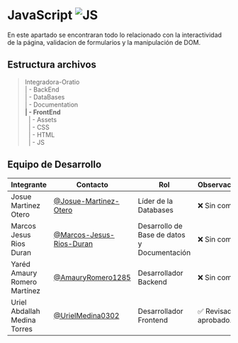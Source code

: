 # JavaScript ![JS](https://img.shields.io/badge/JavaScript-F7DF1E?style=for-the-badge&logo=javascript&logoColor=black)
En este apartado se encontraran todo lo relacionado con la interactividad de la página, validacion de formularios y la manipulación de DOM.
## Estructura archivos


>Integradora-Oratio<br>
>| - BackEnd <br>
>| - DataBases <br>
>| - Documentation <br>
>**| - FrontEnd** <br>
>&nbsp;&nbsp;| - Assets <br>
>&nbsp;&nbsp;| - CSS<br>
>&nbsp;&nbsp;| - HTML<br>
>&nbsp;&nbsp;| - JS <br>

## Equipo de Desarrollo

|Integrante|Contacto|Rol|Observaciones|
|----------|--------|---|-------------|
|Josue Martinez Otero|[@Josue-Martinez-Otero](https://github.com/Josue-Martinez-Otero)|Líder de la Databases|❌ Sin comentar|
   |Marcos Jesus Rios Duran |[@Marcos-Jesus-Rios-Duran](https://github.com/Marcos-Jesus-Rios-Duran)|Desarrollo de Base de datos y Documentación|❌ Sin comentar|
   |Yaréd Amaury Romero Martínez|[@AmauryRomero1285](https://github.com/AmauryRomero1285)|Desarrollador Backend|❌ Sin comentar|
   |Uriel Abdallah Medina Torres |[@UrielMedina0302](https://github.com/UrielMedina0302)|Desarrollador Frontend|✅ Revisado y aprobado.|